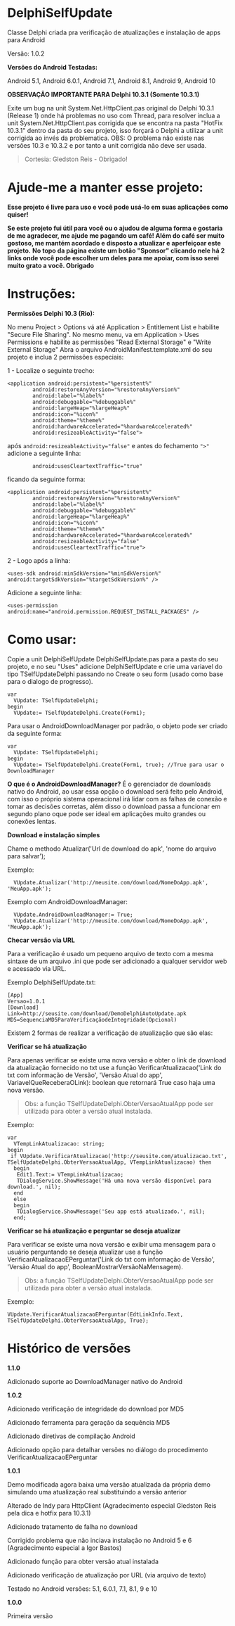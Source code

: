 # DelphiSelfUpdate
Classe Delphi criada pra verificação de atualizações e instalação de apps para Android

Versão: 1.0.2

**Versões do Android Testadas:**

Android 5.1, 
Android 6.0.1, 
Android 7.1, 
Android 8.1, 
Android 9,
Android 10

**OBSERVAÇÃO IMPORTANTE PARA Delphi 10.3.1 (Somente 10.3.1)**

Exite um bug na unit System.Net.HttpClient.pas original do Delphi 10.3.1 (Release 1) onde há problemas no uso com Thread, para resolver inclua a unit System.Net.HttpClient.pas corrigida que se encontra na pasta "HotFix 10.3.1" dentro da pasta do seu projeto, isso forçará o Delphi a utilizar a unit corrigida ao invés da problematica.
OBS: O problema não existe nas versões 10.3 e 10.3.2 e por tanto a unit corrigida não deve ser usada.

> Cortesia: Gledston Reis - Obrigado!

# Ajude-me a manter esse projeto:
**Esse projeto é livre para uso e você pode usá-lo em suas aplicações como quiser!**

**Se este projeto fui útil para você ou o ajudou de alguma forma e gostaria de me agradecer, me ajude me pagando um café! Além do café ser muito gostoso, me mantém acordado e disposto a atualizar e aperfeiçoar este projeto.**
**No topo da página existe um botão "Sponsor" clicando nele há 2 links onde você pode escolher um deles para me apoiar, com isso serei muito grato a você. Obrigado**

# Instruções:
**Permissões Delphi 10.3 (Rio):**

No menu Project > Options  vá até Application > Entitlement List e habilite "Secure File Sharing".
No mesmo menu, va em Application > Uses Permissions e habilite as permissões "Read External Storage" e "Write External Storage"
Abra o arquivo AndroidManifest.template.xml do seu projeto e inclua 2 permissões especiais:

1 - Localize o seguinte trecho:

```
<application android:persistent="%persistent%" 
        android:restoreAnyVersion="%restoreAnyVersion%" 
        android:label="%label%" 
        android:debuggable="%debuggable%" 
        android:largeHeap="%largeHeap%"
        android:icon="%icon%"
        android:theme="%theme%"
        android:hardwareAccelerated="%hardwareAccelerated%"
        android:resizeableActivity="false">
```
após `android:resizeableActivity="false"` e antes do fechamento `">"` adicione a seguinte linha:
```
		android:usesCleartextTraffic="true"
```
ficando da seguinte forma:
```
<application android:persistent="%persistent%" 
        android:restoreAnyVersion="%restoreAnyVersion%" 
        android:label="%label%" 
        android:debuggable="%debuggable%" 
        android:largeHeap="%largeHeap%"
        android:icon="%icon%"
        android:theme="%theme%"
        android:hardwareAccelerated="%hardwareAccelerated%"
        android:resizeableActivity="false"
        android:usesCleartextTraffic="true">
```
2 - Logo após a linha:
```
<uses-sdk android:minSdkVersion="%minSdkVersion%" android:targetSdkVersion="%targetSdkVersion%" />
```
Adicione a seguinte linha:
```
<uses-permission android:name="android.permission.REQUEST_INSTALL_PACKAGES" />
```

# Como usar:

Copie a unit DelphiSelfUpdate DelphiSelfUpdate.pas para a pasta do seu projeto, e no seu "Uses" adicione DelphiSelfUpdate e crie uma variavel do tipo TSelfUpdateDelphi passando no Create o seu form (usado como base para o dialogo de progresso).

```
var
  VUpdate: TSelfUpdateDelphi;
begin
  VUpdate:= TSelfUpdateDelphi.Create(Form1);
```

Para usar o AndroidDownloadManager por padrão, o objeto pode ser criado da seguinte forma:
```
var
  VUpdate: TSelfUpdateDelphi;
begin
  VUpdate:= TSelfUpdateDelphi.Create(Form1, true); //True para usar o DownloadManager
```

**O que é o AndroidDownloadManager?**
É o gerenciador de downloads nativo do Android, ao usar essa opção o download será feito pelo Android, com isso o próprio sistema operacional irá lidar com as falhas de conexão e tomar as decisões corretas, além disso o download passa a funcionar em segundo plano oque pode ser ideal em aplicações muito grandes ou conexões lentas.

**Download e instalação simples**

 Chame o methodo Atualizar('Url de download do apk', 'nome do arquivo para salvar');

Exemplo:
```
  VUpdate.Atualizar('http://meusite.com/download/NomeDoApp.apk', 'MeuApp.apk');
```

Exemplo com AndroidDownloadManager:
```
  VUpdate.AndroidDownloadManager:= True;
  VUpdate.Atualizar('http://meusite.com/download/NomeDoApp.apk', 'MeuApp.apk');
```

**Checar versão via URL**

Para a verificação é usado um pequeno arquivo de texto com a mesma sintaxe de um arquivo .ini que pode ser adicionado a qualquer servidor web e acessado via URL.

Exemplo DelphiSelfUpdate.txt:
```
[App]
Versao=1.0.1
[Download]
Link=http://seusite.com/download/DemoDelphiAutoUpdate.apk
MD5=SequenciaMD5ParaVerificaçãodeIntegridade(Opcional)
```

Existem 2 formas de realizar a verificação de atualização que são elas:

**Verificar se há atualização**

Para apenas verificar se existe uma nova versão e obter o link de download da atualização fornecido no txt use a função VerificarAtualizacao('Link do txt com informação de Versão', 'Versão Atual do app', VariavelQueReceberaOLink): boolean que retornará True caso haja uma nova versão.

> Obs: a função TSelfUpdateDelphi.ObterVersaoAtualApp pode ser utilizada para obter a versão atual instalada.

Exemplo:
```
var
  VTempLinkAtualizacao: string;
begin
 if VUpdate.VerificarAtualizacao('http://seusite.com/atualizacao.txt', TSelfUpdateDelphi.ObterVersaoAtualApp, VTempLinkAtualizacao) then
  begin
   Edit1.Text:= VTempLinkAtualizacao;
   TDialogService.ShowMessage('Há uma nova versão disponível para download.', nil);
  end
  else
  begin
   TDialogService.ShowMessage('Seu app está atualizado.', nil);
  end;
```

**Verificar se há atualização e perguntar se deseja atualizar**

Para verificar se existe uma nova versão e exibir uma mensagem para o usuário perguntando se deseja atualizar use a função VerificarAtualizacaoEPerguntar('Link do txt com informação de Versão', 'Versão Atual do app', BooleanMostrarVersãoNaMensagem).

> Obs: a função TSelfUpdateDelphi.ObterVersaoAtualApp pode ser utilizada para obter a versão atual instalada.

Exemplo:
```
VUpdate.VerificarAtualizacaoEPerguntar(EdtLinkInfo.Text, TSelfUpdateDelphi.ObterVersaoAtualApp, True);
```

# Histórico de versões

**1.1.0**

Adicionado suporte ao DownloadManager nativo do Android


**1.0.2**

Adicionado verificação de integridade do download por MD5

Adicionado ferramenta para geração da sequência MD5 

Adicionado diretivas de compilação Android 

Adicionado opção para detalhar versões no diálogo do procedimento VerificarAtualizacaoEPerguntar 


**1.0.1**

Demo modificada agora baixa uma versão atualizada da própria demo simulando uma atualização real substituindo a versão anterior 

Alterado de Indy para HttpClient (Agradecimento especial Gledston Reis pela dica e hotfix para 10.3.1) 

Adicionado tratamento de falha no download 

Corrigido problema que não inciava instalação no Android 5 e 6 (Agradecimento especial a Igor Bastos) 

Adicionado função para obter versão atual instalada 

Adicionado verificação de atualização por URL (via arquivo de texto) 

Testado no Android versões: 5.1, 6.0.1, 7.1, 8.1, 9 e 10 


**1.0.0**

Primeira versão
